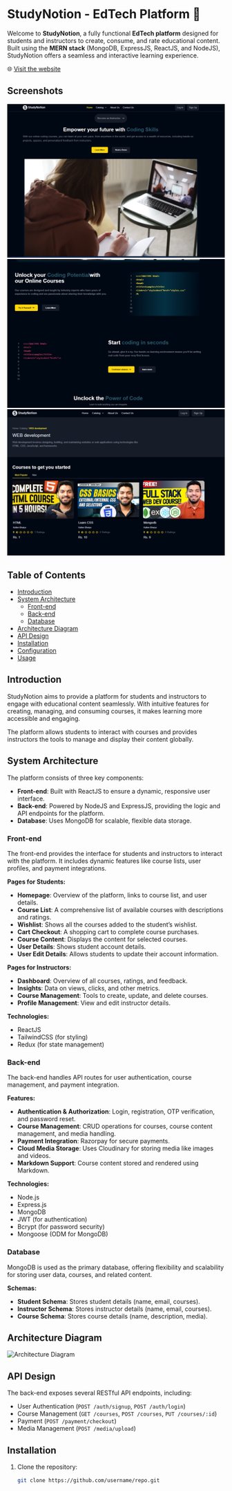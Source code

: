# StudyNotion - EdTech Platform 🚀

Welcome to **StudyNotion**, a fully functional **EdTech platform** designed for students and instructors to create, consume, and rate educational content. Built using the **MERN stack** (MongoDB, ExpressJS, ReactJS, and NodeJS), StudyNotion offers a seamless and interactive learning experience.

🌐 [Visit the website](https://study-notion-platform-three.vercel.app/)

## Screenshots

![Home Page](./images/first.png)  
![Course List](./images/second.png)  
![Course Content](./images/third.png)

## Table of Contents
- [Introduction](#introduction)
- [System Architecture](#system-architecture)
  - [Front-end](#front-end)
  - [Back-end](#back-end)
  - [Database](#database)
- [Architecture Diagram](#architecture-diagram)
- [API Design](#api-design)
- [Installation](#installation)
- [Configuration](#configuration)
- [Usage](#usage)

## Introduction

StudyNotion aims to provide a platform for students and instructors to engage with educational content seamlessly. With intuitive features for creating, managing, and consuming courses, it makes learning more accessible and engaging.

The platform allows students to interact with courses and provides instructors the tools to manage and display their content globally.

## System Architecture

The platform consists of three key components:
- **Front-end**: Built with ReactJS to ensure a dynamic, responsive user interface.
- **Back-end**: Powered by NodeJS and ExpressJS, providing the logic and API endpoints for the platform.
- **Database**: Uses MongoDB for scalable, flexible data storage.

### Front-end

The front-end provides the interface for students and instructors to interact with the platform. It includes dynamic features like course lists, user profiles, and payment integrations.

**Pages for Students:**
- **Homepage**: Overview of the platform, links to course list, and user details.
- **Course List**: A comprehensive list of available courses with descriptions and ratings.
- **Wishlist**: Shows all the courses added to the student’s wishlist.
- **Cart Checkout**: A shopping cart to complete course purchases.
- **Course Content**: Displays the content for selected courses.
- **User Details**: Shows student account details.
- **User Edit Details**: Allows students to update their account information.

**Pages for Instructors:**
- **Dashboard**: Overview of all courses, ratings, and feedback.
- **Insights**: Data on views, clicks, and other metrics.
- **Course Management**: Tools to create, update, and delete courses.
- **Profile Management**: View and edit instructor details.

**Technologies:**
- ReactJS
- TailwindCSS (for styling)
- Redux (for state management)

### Back-end

The back-end handles API routes for user authentication, course management, and payment integration.

**Features:**
- **Authentication & Authorization**: Login, registration, OTP verification, and password reset.
- **Course Management**: CRUD operations for courses, course content management, and media handling.
- **Payment Integration**: Razorpay for secure payments.
- **Cloud Media Storage**: Uses Cloudinary for storing media like images and videos.
- **Markdown Support**: Course content stored and rendered using Markdown.

**Technologies:**
- Node.js
- Express.js
- MongoDB
- JWT (for authentication)
- Bcrypt (for password security)
- Mongoose (ODM for MongoDB)

### Database

MongoDB is used as the primary database, offering flexibility and scalability for storing user data, courses, and related content.

**Schemas:**
- **Student Schema**: Stores student details (name, email, courses).
- **Instructor Schema**: Stores instructor details (name, email, courses).
- **Course Schema**: Stores course details (name, description, media).

## Architecture Diagram

![Architecture Diagram](./path_to_architecture_image.png)

## API Design

The back-end exposes several RESTful API endpoints, including:
- User Authentication (`POST /auth/signup`, `POST /auth/login`)
- Course Management (`GET /courses`, `POST /courses`, `PUT /courses/:id`)
- Payment (`POST /payment/checkout`)
- Media Management (`POST /media/upload`)

## Installation

1. Clone the repository:
   ```bash
   git clone https://github.com/username/repo.git
